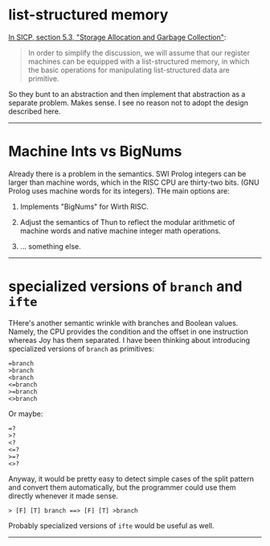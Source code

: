 # list-structured memory

[In SICP, section 5.3, "Storage Allocation and Garbage Collection"](https://mitpress.mit.edu/sites/default/files/sicp/full-text/book/book-Z-H-33.html#%_sec_5.3):

> In order to simplify the discussion, we will assume that our register
  machines can be equipped with a list-structured memory, in which the
  basic operations for manipulating list-structured data are primitive.

So they bunt to an abstraction and then implement that abstraction as a
separate problem.  Makes sense.  I see no reason not to adopt the design
described here.

------------------

# Machine Ints vs BigNums

Already there is a problem in the semantics.  SWI Prolog integers can be
larger than machine words, which in the RISC CPU are thirty-two bits.
(GNU Prolog uses machine words for its integers).  THe main options are:

1. Implements "BigNums" for Wirth RISC.

2. Adjust the semantics of Thun to reflect the modular arithmetic of
   machine words and native machine integer math operations.

3. ... something else.

------------------

# specialized versions of `branch` and `ifte`

THere's another semantic wrinkle with branches and Boolean values.
Namely, the CPU provides the condition and the offset in one instruction
whereas Joy has them separated.  I have been thinking about introducing
specialized versions of `branch` as primitives:

    =branch
    >branch
    <branch
    <=branch
    >=branch
    <>branch

Or maybe:

    =?
    >?
    <?
    <=?
    >=?
    <>?

Anyway, it would be pretty easy to detect simple cases of the split
pattern and convert them automatically, but the programmer could use them
directly whenever it made sense.

    > [F] [T] branch ==> [F] [T] >branch

Probably specialized versions of `ifte` would be useful as well.

------------------
